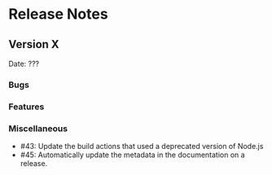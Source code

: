 # Release Notes

## Version X

Date: ???

### Bugs

### Features

### Miscellaneous

- #43: Update the build actions that used a deprecated version of Node.js
- #45: Automatically update the metadata in the documentation on a release.


